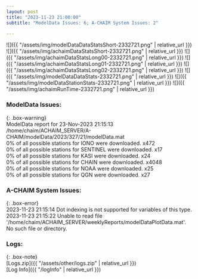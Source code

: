 ```yaml
---
layout: post
title: "2023-11-23 21:00:00"
subtitle: "ModelData Issues: 6; A-CHAIM System Issues: 2"

---
```


![]({{ "/assets/img/modelDataDataStatsShort-2332721.png" | relative_url }})
![]({{ "/assets/img/achaimDataStatsShort-2332721.png" | relative_url }})
![]({{ "/assets/img/achaimDataStatsLong00-2332721.png" | relative_url }})
![]({{ "/assets/img/achaimDataStatsLong01-2332721.png" | relative_url }})
![]({{ "/assets/img/achaimDataStatsLong02-2332721.png" | relative_url }})
![]({{ "/assets/img/modelDataDataStats-2332721.png" | relative_url }})
![]({{ "/assets/img/modelDataStationStats-2332721.png" | relative_url }})
![]({{ "/assets/img/achaimRunTime-2332721.png" | relative_url }})


### ModelData Issues:  
  
{: .box-warning}  
 ModelData report for 23-Nov-2023 21:15:13   
 /home/chaim/ACHAIM_SERVER/A-CHAIM/modelData/2023/327/21/modelData.mat   
 0% of all possible stations for IONO were downloaded. x472   
 0% of all possible stations for SENTINEL were downloaded. x17   
 0% of all possible stations for KASI were downloaded. x24   
 0% of all possible stations for CHAIN were downloaded. x4048   
 0% of all possible stations for NOAA were downloaded. x25   
 0% of all possible stations for QGN were downloaded. x27   
  
### A-CHAIM System Issues:  
  
{: .box-error}  
2023-11-23 21:15:14 Dot indexing is not supported for variables of this type.  
2023-11-23 21:15:22 Unable to read file '/home/chaim/ACHAIM_SERVER/weeklyReports/modelDataPlotData.mat'. No such file or directory.  

### Logs:  
  
{: .box-note}  
[Logs.zip]({{ "/assets/other/logs.zip" | relative_url }})  
[Log Info]({{ "/logInfo" | relative_url }})  
